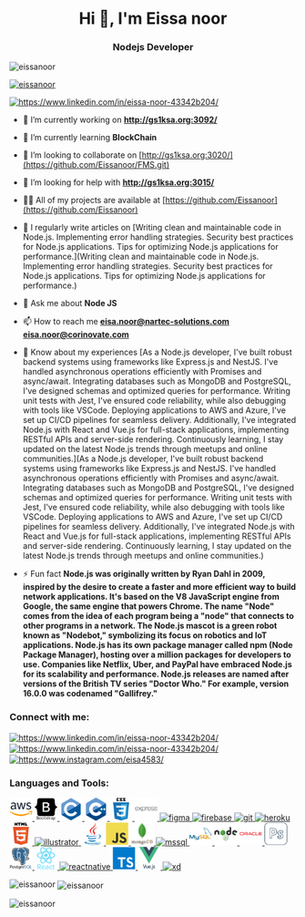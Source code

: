 <h1 align="center">Hi 👋, I'm Eissa noor</h1>
<h3 align="center">Nodejs Developer</h3>

<p align="left"> <img src="https://komarev.com/ghpvc/?username=eissanoor&label=Profile%20views&color=0e75b6&style=flat" alt="eissanoor" /> </p>

<p align="left"> <a href="https://github.com/ryo-ma/github-profile-trophy"><img src="https://github-profile-trophy.vercel.app/?username=eissanoor" alt="eissanoor" /></a> </p>

<p align="left"> <a href="https://twitter.com/https://www.linkedin.com/in/eissa-noor-43342b204/" target="blank"><img src="https://img.shields.io/twitter/follow/https://www.linkedin.com/in/eissa-noor-43342b204/?logo=twitter&style=for-the-badge" alt="https://www.linkedin.com/in/eissa-noor-43342b204/" /></a> </p>

- 🔭 I’m currently working on **http://gs1ksa.org:3092/**

- 🌱 I’m currently learning **BlockChain**

- 👯 I’m looking to collaborate on [http://gs1ksa.org:3020/](https://github.com/Eissanoor/FMS.git)

- 🤝 I’m looking for help with **http://gs1ksa.org:3015/**

- 👨‍💻 All of my projects are available at [https://github.com/Eissanoor](https://github.com/Eissanoor)

- 📝 I regularly write articles on [Writing clean and maintainable code in Node.js. Implementing error handling strategies. Security best practices for Node.js applications. Tips for optimizing Node.js applications for performance.](Writing clean and maintainable code in Node.js. Implementing error handling strategies. Security best practices for Node.js applications. Tips for optimizing Node.js applications for performance.)

- 💬 Ask me about **Node JS**

- 📫 How to reach me **eisa.noor@nartec-solutions.com eisa.noor@corinovate.com**

- 📄 Know about my experiences [As a Node.js developer, I've built robust backend systems using frameworks like Express.js and NestJS. I've handled asynchronous operations efficiently with Promises and async/await. Integrating databases such as MongoDB and PostgreSQL, I've designed schemas and optimized queries for performance. Writing unit tests with Jest, I've ensured code reliability, while also debugging with tools like VSCode. Deploying applications to AWS and Azure, I've set up CI/CD pipelines for seamless delivery. Additionally, I've integrated Node.js with React and Vue.js for full-stack applications, implementing RESTful APIs and server-side rendering. Continuously learning, I stay updated on the latest Node.js trends through meetups and online communities.](As a Node.js developer, I've built robust backend systems using frameworks like Express.js and NestJS. I've handled asynchronous operations efficiently with Promises and async/await. Integrating databases such as MongoDB and PostgreSQL, I've designed schemas and optimized queries for performance. Writing unit tests with Jest, I've ensured code reliability, while also debugging with tools like VSCode. Deploying applications to AWS and Azure, I've set up CI/CD pipelines for seamless delivery. Additionally, I've integrated Node.js with React and Vue.js for full-stack applications, implementing RESTful APIs and server-side rendering. Continuously learning, I stay updated on the latest Node.js trends through meetups and online communities.)

- ⚡ Fun fact **Node.js was originally written by Ryan Dahl in 2009, inspired by the desire to create a faster and more efficient way to build network applications. It's based on the V8 JavaScript engine from Google, the same engine that powers Chrome. The name "Node" comes from the idea of each program being a "node" that connects to other programs in a network. The Node.js mascot is a green robot known as "Nodebot," symbolizing its focus on robotics and IoT applications. Node.js has its own package manager called npm (Node Package Manager), hosting over a million packages for developers to use. Companies like Netflix, Uber, and PayPal have embraced Node.js for its scalability and performance. Node.js releases are named after versions of the British TV series "Doctor Who." For example, version 16.0.0 was codenamed "Gallifrey."**

<h3 align="left">Connect with me:</h3>
<p align="left">
<a href="https://twitter.com/https://www.linkedin.com/in/eissa-noor-43342b204/" target="blank"><img align="center" src="https://raw.githubusercontent.com/rahuldkjain/github-profile-readme-generator/master/src/images/icons/Social/twitter.svg" alt="https://www.linkedin.com/in/eissa-noor-43342b204/" height="30" width="40" /></a>
<a href="https://linkedin.com/in/https://www.linkedin.com/in/eissa-noor-43342b204/" target="blank"><img align="center" src="https://raw.githubusercontent.com/rahuldkjain/github-profile-readme-generator/master/src/images/icons/Social/linked-in-alt.svg" alt="https://www.linkedin.com/in/eissa-noor-43342b204/" height="30" width="40" /></a>
<a href="https://instagram.com/https://www.instagram.com/eisa4583/" target="blank"><img align="center" src="https://raw.githubusercontent.com/rahuldkjain/github-profile-readme-generator/master/src/images/icons/Social/instagram.svg" alt="https://www.instagram.com/eisa4583/" height="30" width="40" /></a>
</p>

<h3 align="left">Languages and Tools:</h3>
<p align="left"> <a href="https://aws.amazon.com" target="_blank" rel="noreferrer"> <img src="https://raw.githubusercontent.com/devicons/devicon/master/icons/amazonwebservices/amazonwebservices-original-wordmark.svg" alt="aws" width="40" height="40"/> </a> <a href="https://getbootstrap.com" target="_blank" rel="noreferrer"> <img src="https://raw.githubusercontent.com/devicons/devicon/master/icons/bootstrap/bootstrap-plain-wordmark.svg" alt="bootstrap" width="40" height="40"/> </a> <a href="https://www.cprogramming.com/" target="_blank" rel="noreferrer"> <img src="https://raw.githubusercontent.com/devicons/devicon/master/icons/c/c-original.svg" alt="c" width="40" height="40"/> </a> <a href="https://www.w3schools.com/cpp/" target="_blank" rel="noreferrer"> <img src="https://raw.githubusercontent.com/devicons/devicon/master/icons/cplusplus/cplusplus-original.svg" alt="cplusplus" width="40" height="40"/> </a> <a href="https://www.w3schools.com/css/" target="_blank" rel="noreferrer"> <img src="https://raw.githubusercontent.com/devicons/devicon/master/icons/css3/css3-original-wordmark.svg" alt="css3" width="40" height="40"/> </a> <a href="https://expressjs.com" target="_blank" rel="noreferrer"> <img src="https://raw.githubusercontent.com/devicons/devicon/master/icons/express/express-original-wordmark.svg" alt="express" width="40" height="40"/> </a> <a href="https://www.figma.com/" target="_blank" rel="noreferrer"> <img src="https://www.vectorlogo.zone/logos/figma/figma-icon.svg" alt="figma" width="40" height="40"/> </a> <a href="https://firebase.google.com/" target="_blank" rel="noreferrer"> <img src="https://www.vectorlogo.zone/logos/firebase/firebase-icon.svg" alt="firebase" width="40" height="40"/> </a> <a href="https://git-scm.com/" target="_blank" rel="noreferrer"> <img src="https://www.vectorlogo.zone/logos/git-scm/git-scm-icon.svg" alt="git" width="40" height="40"/> </a> <a href="https://heroku.com" target="_blank" rel="noreferrer"> <img src="https://www.vectorlogo.zone/logos/heroku/heroku-icon.svg" alt="heroku" width="40" height="40"/> </a> <a href="https://www.w3.org/html/" target="_blank" rel="noreferrer"> <img src="https://raw.githubusercontent.com/devicons/devicon/master/icons/html5/html5-original-wordmark.svg" alt="html5" width="40" height="40"/> </a> <a href="https://www.adobe.com/in/products/illustrator.html" target="_blank" rel="noreferrer"> <img src="https://www.vectorlogo.zone/logos/adobe_illustrator/adobe_illustrator-icon.svg" alt="illustrator" width="40" height="40"/> </a> <a href="https://www.java.com" target="_blank" rel="noreferrer"> <img src="https://raw.githubusercontent.com/devicons/devicon/master/icons/java/java-original.svg" alt="java" width="40" height="40"/> </a> <a href="https://developer.mozilla.org/en-US/docs/Web/JavaScript" target="_blank" rel="noreferrer"> <img src="https://raw.githubusercontent.com/devicons/devicon/master/icons/javascript/javascript-original.svg" alt="javascript" width="40" height="40"/> </a> <a href="https://www.mongodb.com/" target="_blank" rel="noreferrer"> <img src="https://raw.githubusercontent.com/devicons/devicon/master/icons/mongodb/mongodb-original-wordmark.svg" alt="mongodb" width="40" height="40"/> </a> <a href="https://www.microsoft.com/en-us/sql-server" target="_blank" rel="noreferrer"> <img src="https://www.svgrepo.com/show/303229/microsoft-sql-server-logo.svg" alt="mssql" width="40" height="40"/> </a> <a href="https://www.mysql.com/" target="_blank" rel="noreferrer"> <img src="https://raw.githubusercontent.com/devicons/devicon/master/icons/mysql/mysql-original-wordmark.svg" alt="mysql" width="40" height="40"/> </a> <a href="https://nodejs.org" target="_blank" rel="noreferrer"> <img src="https://raw.githubusercontent.com/devicons/devicon/master/icons/nodejs/nodejs-original-wordmark.svg" alt="nodejs" width="40" height="40"/> </a> <a href="https://www.oracle.com/" target="_blank" rel="noreferrer"> <img src="https://raw.githubusercontent.com/devicons/devicon/master/icons/oracle/oracle-original.svg" alt="oracle" width="40" height="40"/> </a> <a href="https://www.photoshop.com/en" target="_blank" rel="noreferrer"> <img src="https://raw.githubusercontent.com/devicons/devicon/master/icons/photoshop/photoshop-line.svg" alt="photoshop" width="40" height="40"/> </a> <a href="https://www.postgresql.org" target="_blank" rel="noreferrer"> <img src="https://raw.githubusercontent.com/devicons/devicon/master/icons/postgresql/postgresql-original-wordmark.svg" alt="postgresql" width="40" height="40"/> </a> <a href="https://reactjs.org/" target="_blank" rel="noreferrer"> <img src="https://raw.githubusercontent.com/devicons/devicon/master/icons/react/react-original-wordmark.svg" alt="react" width="40" height="40"/> </a> <a href="https://reactnative.dev/" target="_blank" rel="noreferrer"> <img src="https://reactnative.dev/img/header_logo.svg" alt="reactnative" width="40" height="40"/> </a> <a href="https://www.typescriptlang.org/" target="_blank" rel="noreferrer"> <img src="https://raw.githubusercontent.com/devicons/devicon/master/icons/typescript/typescript-original.svg" alt="typescript" width="40" height="40"/> </a> <a href="https://vuejs.org/" target="_blank" rel="noreferrer"> <img src="https://raw.githubusercontent.com/devicons/devicon/master/icons/vuejs/vuejs-original-wordmark.svg" alt="vuejs" width="40" height="40"/> </a> <a href="https://www.adobe.com/products/xd.html" target="_blank" rel="noreferrer"> <img src="https://cdn.worldvectorlogo.com/logos/adobe-xd.svg" alt="xd" width="40" height="40"/> </a> </p>

<p><img align="left" src="https://github-readme-stats.vercel.app/api/top-langs?username=eissanoor&show_icons=true&locale=en&layout=compact" alt="eissanoor" /></p>

<p>&nbsp;<img align="center" src="https://github-readme-stats.vercel.app/api?username=eissanoor&show_icons=true&locale=en" alt="eissanoor" /></p>

<p><img align="center" src="https://github-readme-streak-stats.herokuapp.com/?user=eissanoor&" alt="eissanoor" /></p>
